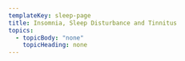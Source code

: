 ```yaml
---
templateKey: sleep-page
title: Insomnia, Sleep Disturbance and Tinnitus
topics:
  - topicBody: "none"
    topicHeading: none
---
```


